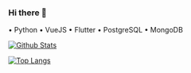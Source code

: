 ### Hi there 👋

• Python
• VueJS
• Flutter
• PostgreSQL
• MongoDB
<!--
**iAnd1710/iAnd1710** is a ✨ _special_ ✨ repository because its `README.md` (this file) appears on your GitHub profile.

Here are some ideas to get you started:

- 🔭 I’m currently working on ...
- 🌱 I’m currently learning ...
- 👯 I’m looking to collaborate on ...
- 🤔 I’m looking for help with ...
- 💬 Ask me about ...
- 📫 How to reach me: ...
- 😄 Pronouns: ...
- ⚡ Fun fact: ...
-->
[![Github Stats](https://github-readme-stats.vercel.app/api?username=iAnd1710&hide=stars,issues&show_icons=true&theme=dark)](https://github.com/iAnd1710)

[![Top Langs](https://github-readme-stats.vercel.app/api/top-langs/?username=iAnd1710&layout=compact&theme=dark)](https://github.com/iAnd1710)


